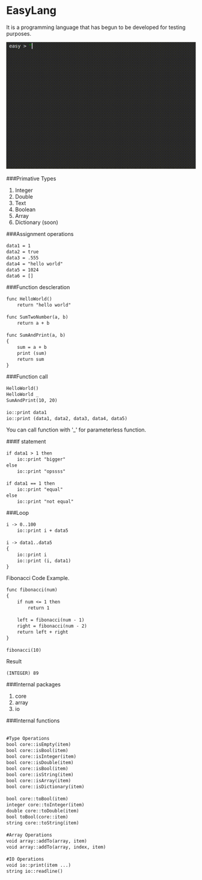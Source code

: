 # EasyLang
It is a programming language that has begun to be developed for testing purposes.

![EasyLang](EasyLang.gif)

###Primative Types
1. Integer
2. Double
3. Text
4. Boolean
5. Array
6. Dictionary (soon)


###Assignment operations
```
data1 = 1
data2 = true
data3 = .555
data4 = "hello world"
data5 = 1024
data6 = []
```

###Function descleration
```
func HelloWorld()
    return "hello world"

func SumTwoNumber(a, b)
    return a + b

func SumAndPrint(a, b)
{
    sum = a + b
    print (sum)
    return sum
}
```

###Function call
```
HelloWorld()
HelloWorld _
SumAndPrint(10, 20)

io::print data1
io::print (data1, data2, data3, data4, data5)
```
You can call function with '_' for parameterless function.

###If statement
```
if data1 > 1 then
    io::print "bigger"
else
    io::print "opssss"

if data1 == 1 then
    io::print "equal"
else
    io::print "not equal"
```

###Loop
```
i -> 0..100 
    io::print i + data5

i -> data1..data5 
{
    io::print i
    io::print (i, data1)
}
```

Fibonacci Code Example.
```
func fibonacci(num) 
{ 
    if num <= 1 then 
        return 1 
        
    left = fibonacci(num - 1)
    right = fibonacci(num - 2) 
    return left + right 
}

fibonacci(10)
```

Result
```
(INTEGER) 89
```

###Internal packages
1. core
2. array
3. io

###Internal functions
```

#Type Operations
bool core::isEmpty(item)
bool core::isBool(item)
bool core::isInteger(item)
bool core::isDouble(item)
bool core::isBool(item)
bool core::isString(item)
bool core::isArray(item)
bool core::isDictionary(item)

bool core::toBool(item)
integer core::toInteger(item)
double core::toDouble(item)
bool toBool(core::item)
string core::toString(item)

#Array Operations
void array::addTo(array, item)
void array::addTo(array, index, item)

#IO Operations
void io::print(item ...)
string io::readline()
```
